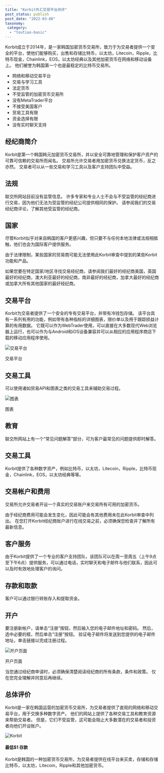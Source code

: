 ```yaml
---
title: "Korbit外汇交易平台测评"
post_status: publish
post_date: "2022-03-08"
taxonomy:
 category: 
  - "toutiao-basic"
---
```


Korbit成立于2014年，是一家韩国加密货币交易所，致力于为交易者提供一个安全的平台，使他们能够购买，出售和存储比特币，以太坊，Litecoin，Ripple，比特币现金，Chainlink，EOS，以太坊经典以及其他加密货币在网络和移动设备上。 他们被誉为韩国第一个也是最稳定的比特币交易所。
- 网络和移动交易平台
- 交易与学习工具
- 法定货币
- 不受监管的加密货币交易所
- 没有MetaTrader平台
- 不接受美国客户
- 贸易工具有限
- 资金选择有限
- 没有实时聊天支持


## 经纪商简介

Korbit是第一个韩国韩元加密货币交易所，并以安全可靠地管理和保护客户资产的可靠可信赖的交易所而闻名。 交易所允许交易者用加密货币兑换法定货币，反之亦然。 交易者可以从一些交易和学习工具以及客户支持团队中受益。

## 法规

联交所网站目前没有监管信息。 许多专家和专业人士不会与不受监管的经纪商进行交易，因为他们无法为受监管的经纪公司提供相同的保护。 请参阅我们的交易经纪商评论，了解其他受监管的经纪商。

## 国家

尽管Korbit似乎对来自韩国的客户更感兴趣，但只要不与任何本地法律或法规相抵触，他们也会为国际客户提供服务。

由于法律限制，某些国家的贸易商可能无法使用此Korbit审查中提到的某些Korbit功能和产品。

如果您要在特定国家/地区寻找交易经纪商，请参阅我们最好的经纪商美国，英国最好的经纪商，澳大利亚最好的经纪商，南非最好的经纪商，加拿大最好的经纪商或加拿大所有其他国家的最好经纪商。

## 交易平台

Korbit为交易者提供了一个安全的专有交易平台，并带有冷钱包存储。 该平台具有一系列有用的功能，例如带有各种指标的详细图表，限价单以及用于跟踪损益计算的有用数据。 它既可以作为WebTrader使用，可以直接在大多数现代Web浏览器上运行，也可以作为与Android和iOS设备兼容并可以从相应的应用程序商店下载的移动应用程序使用。

![交易平台](https://cdn.fendou.la/funstoutiao/2020/10/Korbit-Review-Trading-Platform.jpg "交易平台")

交易平台

## 交易工具

可以使用诸如贸易API和图表之类的交易工具来辅助交易过程。

![图表](https://cdn.fendou.la/funstoutiao/2020/10/Korbit-Review-Charts.jpg "图表")

图表

## 教育

联交所网站上有一个“常见问题解答”部分，可为客户最常见的问题提供即时解答。

## 交易工具

Korbit提供了各种数字资产，例如比特币，以太坊，Litecoin，Ripple，比特币现金，Chainlink，EOS，以太坊经典等等。

## 交易帐户和费用

交易所允许交易者开设一个真实的交易账户来交易所有可用的加密货币。

由于经纪商费用可能会发生变化，因此可能会有其他费用未在此Korbit审查中列出。 在您打开Korbit经纪商账户进行在线交易之前，必须确保您检查并了解所有最新信息。

## 客户服务

由于Korbit提供了一个专业的客户支持团队，该团队可以在周一至周五（上午9点至下午6点）提供服务，可以通过电话，实时聊天和电子邮件与他们联系，因此可以及时有效地处理客户的询问。

## 存款和取款

客户可以通过银行转账存入和提取资金。

## 开户

要注册新帐户，请单击“注册”按钮，然后输入您的电子邮件地址和密码。 然后，选中必要的框，然后单击“注册”按钮。 验证电子邮件将发送到您提供的电子邮件地址，单击链接以完成注册过程。

![开户页面](https://cdn.fendou.la/funstoutiao/2020/10/Korbit-Review-Account-Opening-Page.jpg "开户页面")

开户页面

当您通过经纪商申请时，必须确保清楚阅读经纪商的所有条款，条件和政策。 仅在您完全理解并同意后再继续。

## 总体评价

Korbit是一家在韩国运营的加密货币交易所，为交易者提供了直观的网络和移动交易平台，用于交换多种数字资产。 他们的网站上提供了各种交易工具和教育资源来帮助交易者。 但是，它们不受监管，这可能会阻止大多数潜在的交易者和投资者向他们开设账户。

![Korbit](https://cdn.fendou.la/funstoutiao/2020/10/Korbit-Logo.png)

#### 最低$1 存款

Korbit是韩国的一种加密货币交易所，为交易者提供在线平台来买卖，存储和存储比特币，以太坊，Litecoin，Ripple和其他加密货币。
